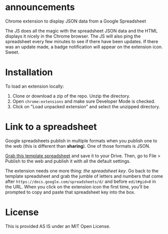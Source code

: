 # announcements
Chrome extension to display JSON data from a Google Spreadsheet

The JS does all the magic with the spreadsheet JSON data and the HTML displays it nicely in the Chrome browser. The JS will also ping the spreadsheet every few minutes to see if there have been updates. If there was an update made, a badge notification will appear on the extension icon. Sweet.

# Installation
To load an extension locally:

1. Clone or download a zip of the repo. Unzip the directory.
2. Open `chrome:extensions` and make sure Developer Mode is checked.
3. Click on "Load unpacked extension" and select the unzipped directory.

# Link to a spreadsheet
Google spreadsheets publish in multiple formats when you publish one to the web (this is different than **sharing**). One of those formats is JSON.

[Grab this template spreadsheet](https://docs.google.com/spreadsheets/d/10j8Ycax02XMkVWMK1v-aYJMHoOjQaLRFuZUOKZEY9nA/copy) and save it to your Drive. Then, go to File > Publish to the web and publish it with all the default settings.

The extension needs one more thing: *the spreadsheet key*. Go back to the template spreadsheet and grab the jumble of letters and numbers that come after `https://docs.google.com/spreadsheets/d/` and before `edit#gid=0` in the URL. When you click on the extension icon the first time, you'll be prompted to copy and paste that spreadsheet key into the box.

# License
This is provided AS IS under an MIT Open License.
